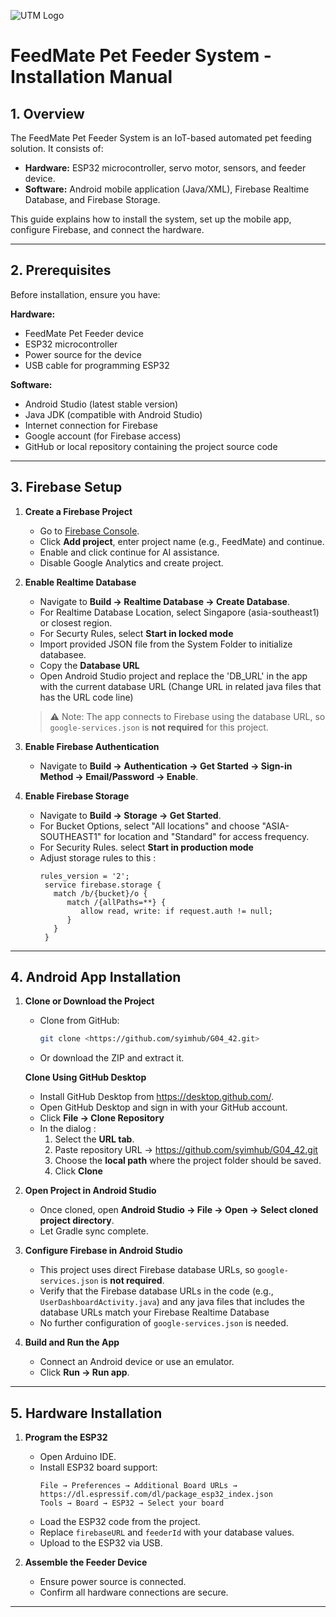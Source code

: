![UTM Logo](https://upload.wikimedia.org/wikipedia/commons/c/cb/UTM-LOGO-FULL.png)

# FeedMate Pet Feeder System - Installation Manual

## 1. Overview
The FeedMate Pet Feeder System is an IoT-based automated pet feeding solution. It consists of:  
- **Hardware:** ESP32 microcontroller, servo motor, sensors, and feeder device.  
- **Software:** Android mobile application (Java/XML), Firebase Realtime Database, and Firebase Storage.  

This guide explains how to install the system, set up the mobile app, configure Firebase, and connect the hardware.

---

## 2. Prerequisites
Before installation, ensure you have:

**Hardware:**
- FeedMate Pet Feeder device
- ESP32 microcontroller
- Power source for the device
- USB cable for programming ESP32

**Software:**
- Android Studio (latest stable version)
- Java JDK (compatible with Android Studio)
- Internet connection for Firebase
- Google account (for Firebase access)
- GitHub or local repository containing the project source code

---

## 3. Firebase Setup
1. **Create a Firebase Project**
   - Go to [Firebase Console](https://console.firebase.google.com/).
   - Click **Add project**, enter project name (e.g., FeedMate) and continue.
   - Enable and click continue for AI assistance.
   - Disable Google Analytics and create project.


2. **Enable Realtime Database**
   - Navigate to **Build → Realtime Database → Create Database**.
   - For Realtime Database Location, select Singapore (asia-southeast1) or closest region.
   - For Securty Rules, select **Start in locked mode**
   - Import provided JSON file from the System Folder to initialize databasee.
   - Copy the **Database URL**
   - Open Android Studio project and replace the 'DB_URL' in the app with the current database URL (Change URL in related java files that has the URL code line)
   
   > ⚠ Note: The app connects to Firebase using the database URL, so `google-services.json` is **not required** for this project.

3. **Enable Firebase Authentication**
   - Navigate to **Build → Authentication → Get Started → Sign-in Method → Email/Password → Enable**.

4. **Enable Firebase Storage**
   - Navigate to **Build → Storage → Get Started**.
   - For Bucket Options, select "All locations" and choose "ASIA-SOUTHEAST1" for location and "Standard" for access frequency.
   - For Security Rules. select **Start in production mode**
   - Adjust storage rules to this :
     ```
     rules_version = '2';
      service firebase.storage {
        match /b/{bucket}/o {
           match /{allPaths=**} {
              allow read, write: if request.auth != null;
           }
        }
      }
     ```

---

## 4. Android App Installation
1. **Clone or Download the Project**
   - Clone from GitHub:
     ```bash
     git clone <https://github.com/syimhub/G04_42.git>
     ```
   - Or download the ZIP and extract it.

   **Clone Using GitHub Desktop**
   - Install GitHub Desktop from https://desktop.github.com/.
   - Open GitHub Desktop and sign in with your GitHub account.
   - Click **File → Clone Repository**
   - In the dialog :
        1. Select the **URL tab**.
        2. Paste repository URL → https://github.com/syimhub/G04_42.git
        3. Choose the **local path** where the project folder should be saved.
        4. Click **Clone**

2. **Open Project in Android Studio**
   - Once cloned, open **Android Studio → File → Open → Select cloned project directory**.
   - Let Gradle sync complete.

3. **Configure Firebase in Android Studio**
   - This project uses direct Firebase database URLs, so `google-services.json` is **not required**.
   - Verify that the Firebase database URLs in the code (e.g., `UserDashboardActivity.java`) and any java files that includes the database URLs match your Firebase Realtime Database
   - No further configuration of `google-services.json` is needed. 

4. **Build and Run the App**
   - Connect an Android device or use an emulator.
   - Click **Run → Run app**.

---

## 5. Hardware Installation
1. **Program the ESP32**
   - Open Arduino IDE.
   - Install ESP32 board support:
     ```
     File → Preferences → Additional Board URLs → https://dl.espressif.com/dl/package_esp32_index.json
     Tools → Board → ESP32 → Select your board
     ```
   - Load the ESP32 code from the project.
   - Replace `firebaseURL` and `feederId` with your database values.
   - Upload to the ESP32 via USB.

2. **Assemble the Feeder Device**
   - Ensure power source is connected.
   - Confirm all hardware connections are secure.

---

## 

